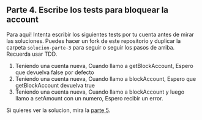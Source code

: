 ## Parte 4. Escribe los tests para bloquear la account

Para aqui! Intenta escribir los siguientes tests por tu cuenta antes de mirar las soluciones. Puedes hacer un fork de este repositorio y duplicar la carpeta `solucion-parte-3` para seguir o seguir los pasos de arriba. Recuerda usar TDD.

1. Teniendo una cuenta nueva, Cuando llamo a getBlockAccount, Espero que devuelva false por defecto
2. Teniendo una cuenta nueva, Cuando llamo a blockAccount, Espero que getBlockAccount devuelva true
3. Teniendo una cuenta nueva, Cuando llamo a blockAccount y luego llamo a setAmount con un numero, Espero recibir un error.

Si quieres ver la solucion, mira la [parte 5](./parte-5.md).